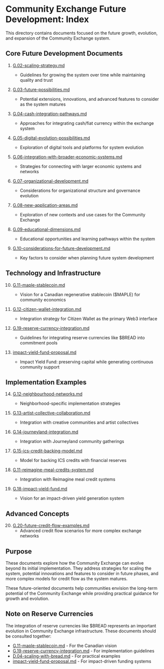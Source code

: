 # Community Exchange Future Development: Index

This directory contains documents focused on the future growth, evolution, and expansion of the Community Exchange system.

## Core Future Development Documents

1. [G.02-scaling-strategy.md](./G.02-scaling-strategy.md)
   - Guidelines for growing the system over time while maintaining quality and trust

2. [G.03-future-possibilities.md](./G.03-future-possibilities.md)
   - Potential extensions, innovations, and advanced features to consider as the system matures

3. [G.04-cash-integration-pathways.md](./G.04-cash-integration-pathways.md)
   - Approaches for integrating cash/fiat currency within the exchange system

4. [G.05-digital-evolution-possibilities.md](./G.05-digital-evolution-possibilities.md)
   - Exploration of digital tools and platforms for system evolution

5. [G.06-integration-with-broader-economic-systems.md](./G.06-integration-with-broader-economic-systems.md)
   - Strategies for connecting with larger economic systems and networks

6. [G.07-organizational-development.md](./G.07-organizational-development.md)
   - Considerations for organizational structure and governance evolution

7. [G.08-new-application-areas.md](./G.08-new-application-areas.md)
   - Exploration of new contexts and use cases for the Community Exchange

8. [G.09-educational-dimensions.md](./G.09-educational-dimensions.md)
   - Educational opportunities and learning pathways within the system

9. [G.10-considerations-for-future-development.md](./G.10-considerations-for-future-development.md)
   - Key factors to consider when planning future system development

## Technology and Infrastructure

10. [G.11-maple-stablecoin.md](./G.11-maple-stablecoin.md)
    - Vision for a Canadian regenerative stablecoin ($MAPLE) for community economics

11. [G.12-citizen-wallet-integration.md](./G.12-citizen-wallet-integration.md)
    - Integration strategy for Citizen Wallet as the primary Web3 interface

12. [G.19-reserve-currency-integration.md](./G.19-reserve-currency-integration.md)
    - Guidelines for integrating reserve currencies like $BREAD into commitment pools

13. [impact-yield-fund-proposal.md](./impact-yield-fund-proposal.md)
    - Impact Yield Fund: preserving capital while generating continuous community support

## Implementation Examples

14. [G.12-neighbourhood-networks.md](./G.12-neighbourhood-networks.md)
    - Neighborhood-specific implementation strategies

15. [G.13-artist-collective-collaboration.md](./G.13-artist-collective-collaboration.md)
    - Integration with creative communities and artist collectives

16. [G.14-journeyland-integration.md](./G.14-journeyland-integration.md)
    - Integration with Journeyland community gatherings

17. [G.15-ics-credit-backing-model.md](./G.15-ics-credit-backing-model.md)
    - Model for backing ICS credits with financial reserves

18. [G.11-reimagine-meal-credits-system.md](./G.11-reimagine-meal-credits-system.md)
    - Integration with Reimagine meal credit systems

19. [G.18-impact-yield-fund.md](./G.18-impact-yield-fund.md)
    - Vision for an impact-driven yield generation system

## Advanced Concepts

20. [G.20-future-credit-flow-examples.md](./G.20-future-credit-flow-examples.md)
    - Advanced credit flow scenarios for more complex exchange networks

## Purpose

These documents explore how the Community Exchange can evolve beyond its initial implementation. They address strategies for scaling the system, potential innovations and features to consider in future phases, and more complex models for credit flow as the system matures.

These future-oriented documents help communities envision the long-term potential of the Community Exchange while providing practical guidance for growth and evolution.

## Note on Reserve Currencies

The integration of reserve currencies like $BREAD represents an important evolution in Community Exchange infrastructure. These documents should be consulted together:
- [G.11-maple-stablecoin.md](./G.11-maple-stablecoin.md) - For the Canadian vision
- [G.19-reserve-currency-integration.md](./G.19-reserve-currency-integration.md) - For implementation guidelines
- [D.04-scaling-with-bread.md](notes/ics/ccc/v0.2/D-Examples/D.04-scaling-with-bread.md) - For practical examples
- [impact-yield-fund-proposal.md](./impact-yield-fund-proposal.md) - For impact-driven funding systems